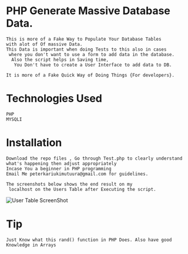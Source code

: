 # PHP Generate Massive Database Data. 

	This is more of a Fake Way to Populate Your Database Tables  
	with alot of Of massive Data. 
	This Data is important when doing Tests to this also in cases
	 where you don't want to use a form to add data in the database.
	  Also the script helps in Saving time,
	   You Don't have to create a User Interface to add data to DB.

	It is more of a Fake Quick Way of Doing Things {For developers}.


# Technologies Used


	PHP
	MYSQLI

# Installation

	Download the repo files , Go through Test.php to clearly understand 
	what's happening then adjust appropriately
	Incase You a beginner in PHP programming 
	Email Me peterkariukimutuura@gmail.com for guidelines.

	The screenshots below shows the end result on my
	 localhost on the Users Table after Executing the script.

![User Table ScreenShot](https://github.com/peterkariukimutuura/PHP-Generate-Massive-Database-Data/blob/master/images/data.png)

# Tip

	Just Know what this rand() function in PHP Does. Also have good Knowledge in Arrays



